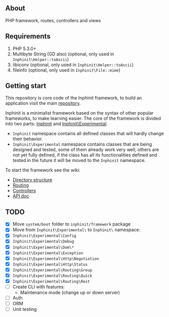 ## About

PHP framework, routes, controllers and views

## Requirements

1. PHP 5.3.0+
1. Multibyte String (GD also) (optional, only used in `Inphinit\Helper::toAscii`)
1. libiconv (optional, only used in `Inphinit\Helper::toAscii`)
1. fileinfo (optional, only used in `Inphinit\File::mime`)

## Getting start

This repository is core code of the Inphinit framework, to build an application visit the main [repository](https://github.com/inphinit/inphinit).

Inphinit is a minimalist framework based on the syntax of other popular frameworks, to make learning easier. The core of the framework is divided into two parts: [Inphinit](https://github.com/inphinit/framework/tree/master/src/Inphinit) and [Inphinit\Experimental](https://github.com/inphinit/framework/tree/master/src/Experimental).

- `Inphinit` namespace contains all defined classes that will hardly change their behavior.
- `Inphinit\Experimental` namespace contains classes that are being designed and tested, some of them already work very well, others are not yet fully defined, if the class has all its functionalities defined and tested in the future it will be moved to the `Inphinit` namespace.

To start the framework see the wiki:

- [Directory structure](https://github.com/inphinit/inphinit/wiki/Directory-Structure)
- [Routing](https://github.com/inphinit/inphinit/wiki/Routing)
- [Controllers](https://github.com/inphinit/inphinit/wiki/Controllers)
- [API doc](http://inphinit.github.io/api/)

## TODO

- [x] Move `system/boot` folder to `inphinit/framework` package
- [x] Move from `Inphinit\Experimental\` to `Inphinit\` namespace:
- [x] `Inphinit\Experimental\Config`
- [x] `Inphinit\Experimental\Debug`
- [x] `Inphinit\Experimental\Dom\*`
- [x] `Inphinit\Experimental\Exception`
- [x] `Inphinit\Experimental\Http\Negotiation`
- [x] `Inphinit\Experimental\Http\Status`
- [x] `Inphinit\Experimental\Routing\Group`
- [x] `Inphinit\Experimental\Routing\Quick`
- [x] `Inphinit\Experimental\Routing\Rest`
- [ ] Create CLI with features:
    - Maintenance mode (change up or down server)
- [ ] Auth
- [ ] ORM
- [ ] Unit testing
